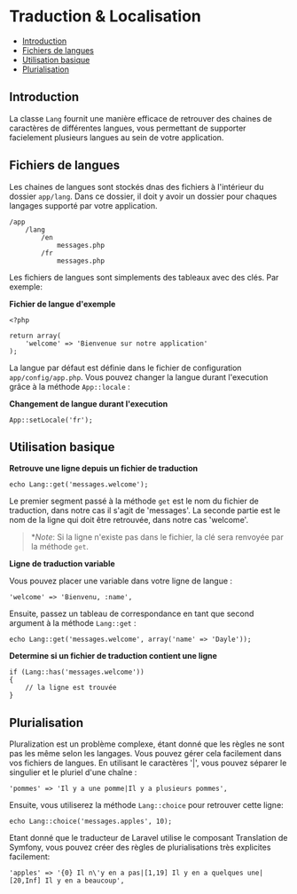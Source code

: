 # Traduction & Localisation

- [Introduction](#introduction)
- [Fichiers de langues](#language-files)
- [Utilisation basique](#basic-usage)
- [Plurialisation](#pluralization)

<a name="introduction"></a>
## Introduction

La classe `Lang` fournit une manière efficace de retrouver des chaines de caractères de différentes langues, vous permettant de supporter facielement plusieurs langues au sein de votre application.

<a name="language-files"></a>
## Fichiers de langues

Les chaines de langues sont stockés dnas des fichiers à l'intérieur du dossier `app/lang`. Dans ce dossier, il doit y avoir un dossier pour chaques langages supporté par votre application.

	/app
		/lang
			/en
				messages.php
			/fr
				messages.php

Les fichiers de langues sont simplements des tableaux avec des clés. Par exemple:

**Fichier de langue d'exemple**

	<?php

	return array(
		'welcome' => 'Bienvenue sur notre application'
	);

La langue par défaut est définie dans le fichier de configuration `app/config/app.php`. Vous pouvez changer la langue durant l'execution grâce à la méthode `App::locale` :

**Changement de langue durant l'execution**

	App::setLocale('fr');

<a name="basic-usage"></a>
## Utilisation basique

**Retrouve une ligne depuis un fichier de traduction**

	echo Lang::get('messages.welcome');

Le premier segment passé à la méthode `get` est le nom du fichier de traduction, dans notre cas il s'agit de 'messages'. La seconde partie est le nom de la ligne qui doit être retrouvée, dans notre cas 'welcome'.

> **Note*: Si la ligne n'existe pas dans le fichier, la clé sera renvoyée par la méthode `get`.

**Ligne de traduction variable**

Vous pouvez placer une variable dans votre ligne de langue :

	'welcome' => 'Bienvenu, :name',

Ensuite, passez un tableau de correspondance en tant que second argument à la méthode `Lang::get` :

	echo Lang::get('messages.welcome', array('name' => 'Dayle'));

**Determine si un fichier de traduction contient une ligne**

	if (Lang::has('messages.welcome'))
	{
		// la ligne est trouvée
	}

<a name="pluralization"></a>
## Plurialisation

Pluralization est un problème complexe, étant donné que les règles ne sont pas les même selon les langages. Vous pouvez gérer cela facilement dans vos fichiers de langues. En utilisant le caractères '|', vous pouvez séparer le singulier et le pluriel d'une chaîne :

	'pommes' => 'Il y a une pomme|Il y a plusieurs pommes',

Ensuite, vous utiliserez la méthode `Lang::choice` pour retrouver cette ligne:

	echo Lang::choice('messages.apples', 10);

Etant donné que le traducteur de  Laravel utilise le composant Translation de Symfony, vous pouvez créer des règles de plurialisations très explicites facilement:

	'apples' => '{0} Il n\'y en a pas|[1,19] Il y en a quelques une|[20,Inf] Il y en a beaucoup',
